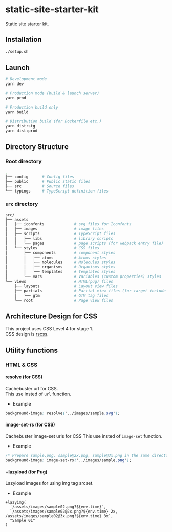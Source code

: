 # static-site-starter-kit

Static site starter kit.

## Installation

```bash
./setup.sh
```

## Launch

```bash
# Development mode
yarn dev

# Production mode (build & launch server)
yarn prod

# Production build only
yarn build

# Distribution build (for Dockerfile etc.)
yarn dist:stg
yarn dist:prod
```

## Directory Structure

### Root directory

```bash
.
├── config      # Config files
├── public      # Public static files
├── src         # Source files
└── typings     # TypeScript definition files
```

### `src` directory

```bash
src/
├── assets
│   ├── iconfonts             # svg files for Iconfonts
│   ├── images                # image files
│   ├── scripts               # TypeScript files
│   │   ├── libs              # library scripts
│   │   └── pages             # page scripts (for webpack entry file)
│   └── styles                # CSS files
│       ├── components        # component styles
│       │   ├── atoms         # Atoms styles
│       │   ├── molecules     # Molecules styles
│       │   ├── organisms     # Organisms styles
│       │   └── templates     # Templates styles
│       └── vars              # Variables (custom properties) styles
└── views                     # HTML(pug) files
    ├── layouts               # Layout view files
    ├── partials              # Partial view files (for target include files)
    │   └── gtm               # GTM tag files
    └── root                  # Page view files
```

## Architecture Design for CSS

This project uses CSS Level 4 for stage 1.  
CSS design is [rscss](https://rscss.io).  

## Utility functions

### HTML & CSS

#### resolve (for CSS)

Cachebuster url for CSS.  
This use insted of `url` function.  

* Example

```css
background-image: resolve('../images/sample.svg');
```

#### image-set-rs (for CSS)

Cachebuster image-set urls for CSS
This use insted of `image-set` function.  

* Example

```css
/* Prepare sample.png, sample@2x.png, sample@3x.png in the same directory */
background-image: image-set-rs('../images/sample.png');
```

#### +lazyload (for Pug)

Lazyload images for using img tag srcset.

* Example

```pug
+lazyimg(
  `/assets/images/sample02.png?${env.time}`,
  `/assets/images/sample02@2x.png?${env.time} 2x, /assets/images/sample02@3x.png?${env.time} 3x`,
  "Sample 01"
)
```
